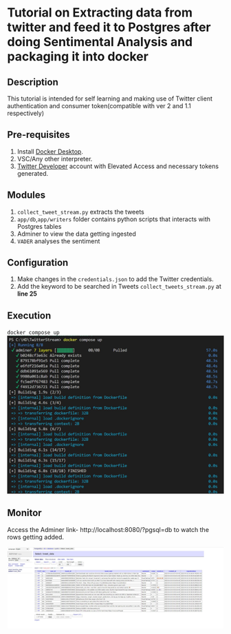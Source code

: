 # Tutorial on Extracting data from twitter and feed it to Postgres after doing Sentimental Analysis and packaging it into docker

## Description
This tutorial is intended for self learning and making use of Twitter client authentication and consumer token(compatible with ver 2 and 1.1 respectively)

## Pre-requisites
1. Install [Docker Desktop](https://www.docker.com/products/docker-desktop/).
2. VSC/Any other interpreter.
3. [Twitter Developer](https://developer.twitter.com/en/portal/dashboard) account with Elevated Access and necessary tokens generated.

## Modules
1. `collect_tweet_stream.py` extracts the tweets
2. `app/db`,`app/writers` folder contains python scripts that interacts with Postgres tables
3. Adminer  to view the data getting ingested
4. `VADER` analyses the sentiment

## Configuration
1. Make changes in the `credentials.json` to add the Twitter credentials.
2. Add the keyword to be searched in Tweets `collect_tweets_stream.py` at **line 25**


## Execution

`docker compose up`
![alt text](https://github.com/subashkonar13/twitterStreaming/blob/main/images/git1.jpg)

## Monitor

Access the Adminer link- http://localhost:8080/?pgsql=db to watch the rows getting added.

![](https://github.com/subashkonar13/twitterStreaming/blob/main/images/git124.jpg)
